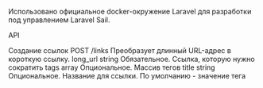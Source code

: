 Использовано официальное docker-окружение Laravel для разработки под управлением Laravel Sail.

API

Создание ссылок
POST /links
Преобразует длинный URL-адрес в короткую ссылку.
long_url string Обязательное. Ссылка, которую нужно сократить
tags array Опциональное. Массив тегов
title string Опциональное. Название для ссылки. По умолчанию - значение тега <title> из URL, который нужно сократить
Пример запроса:
curl \
-H 'Content-Type: application/json' \
-X POST \
-d '{
"long_url": "https://google.com",
"title": "Cool link to google",
"tags": ["homepage", "mylink"]
}' \
https://your.service.com/links
В запросе должна быть реализована возможность передать массив ссылок, которые нужно сократить:
curl \
-H 'Content-Type: application/json' \
-X POST \
-d '[{
"long_url": "https://google.example.com",
"title": "Cool link to google",
"tags": ["search_engines", "google"]
},{
"long_url": "https://yandex.example.com",
},{
"long_url": "https://bing.example.com",
"tags": ["search_engines", "bing"]
}]' \
https://your.service.com/links

Обновление информации о ссылке
PATCH /links/{id}

Удаление ссылки по id
DELETE /links/{id}

Получение ссылки по id
GET /links/{id}

Получение всех ссылок
GET /links

Статистика
Получение статистики по id ссылки
Агрегация по дням, сортировка - по дате по убыванию
GET /stats/{id}
curl -X GET https://your.service.com/stats/12a4b6c
Ответ сервера (200)
total_views - Кол-во всех переходов по ссылке
unique_views - Кол-во переходов по ссылке уникальных пользователей (в зависимости от ip и User Agent)

Получение общей статистики
Cортировать по кол-ву уникальных пользователей по убыванию
GET /stats

Ответ сервера (200)
{
"total_views": "number",
"unique_views": "number"
}
